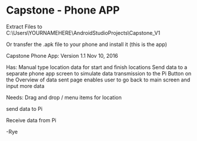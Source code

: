 # Capstone - Phone APP

Extract Files to C:\Users\YOURNAMEHERE\AndroidStudioProjects\Capstone_V1

Or transfer the .apk file to your phone and install it (this is the app)

Capstone Phone App:
Version 1.1
Nov 10, 2016

Has:
Manual type location data for start and finish locations
Send data to a separate phone app screen to simulate data transmission to the Pi
Button on the Overview of data sent page enables user to go back to main screen and input more data

Needs:
Drag and drop / menu items for location

send data to Pi

Receive data from Pi


-Rye
